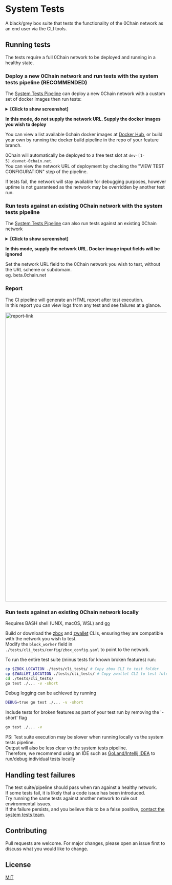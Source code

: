 # System Tests

A black/grey box suite that tests the functionality of the 0Chain network as an end user via the CLI tools.

## Running tests

The tests require a full 0Chain network to be deployed and running in a healthy state.

### Deploy a new 0Chain network and run tests with the system tests pipeline (RECOMMENDED)

The [System Tests Pipeline](https://github.com/0chain/system_test/actions/workflows/ci.yml) can deploy a new 0Chain network with a custom set of docker images then run tests:    
<details>
  <summary><b>[Click to show screenshot]</b></summary>
<img width="322" alt="ci-deploy" src="https://user-images.githubusercontent.com/18306778/136713487-db7ef096-cb11-4a33-9b29-302ffb5470df.png">  
</details>

**In this mode, do not supply the network URL. Supply the docker images you wish to deploy**  

You can view a list available 0chain docker images at [Docker Hub](https://hub.docker.com/search?q=0chain&type=image), or build your own by running the docker build pipeline in the repo of your feature branch.  

0Chain will automatically be deployed to a free test slot at ```dev-[1-5].devnet-0chain.net```.  
You can view the network URL of deployment by checking the "VIEW TEST CONFIGURATION" step of the pipeline.   

If tests fail, the network will stay available for debugging purposes, however uptime is not guaranteed as the network may be overridden by another test run.

### Run tests against an existing 0Chain network with the system tests pipeline

The [System Tests Pipeline](https://github.com/0chain/system_test/actions/workflows/ci.yml) can also run tests against an existing 0Chain network  
<details>
  <summary><b>[Click to show screenshot]</b></summary>
<img width="347" alt="ci-predeployed" src="https://user-images.githubusercontent.com/18306778/136713492-fbeadfb0-51d7-4f59-90a0-34e72e9eafcb.png">  
</details>

**In this mode, supply the network URL. Docker image input fields will be ignored**  

Set the network URL field to the 0Chain network you wish to test, without the URL scheme or subdomain.  
eg. beta.0chain.net

### Report

The CI pipeline will generate an HTML report after test execution.  
In this report you can view logs from any test and see failures at a glance.

<img width="900" alt="report-link" src="https://user-images.githubusercontent.com/18306778/136713954-911ddb21-64b0-4180-88f7-3724a4d24de8.png">


### Run tests against an existing 0Chain network locally
Requires BASH shell (UNIX, macOS, WSL) and [go](https://golang.org/dl/)  

Build or download the [zbox](https://github.com/0chain/zboxcli/tags) and [zwallet](https://github.com/0chain/zwalletcli/tags) CLIs, ensuring they are compatible with the network you wish to test.  
Modify the ```block_worker``` field in ```./tests/cli_tests/config/zbox_config.yaml``` to point to the network.   

To run the entire test suite (minus tests for known broken features) run:

```bash
cp $ZBOX_LOCATION ./tests/cli_tests/ # Copy zbox CLI to test folder
cp $ZWALLET_LOCATION ./tests/cli_tests/ # Copy zwallet CLI to test folder
cd ./tests/cli_tests/
go test ./... -v -short
```
Debug logging can be achieved by running
```bash
DEBUG=true go test ./... -v -short
```
Include tests for broken features as part of your test run by removing the '-short' flag
```bash
go test ./... -v
```
PS: Test suite execution may be slower when running locally vs the system tests pipeline.   
Output will also be less clear vs the system tests pipeline.   
Therefore, we recommend using an IDE such as [GoLand/Intellij IDEA](https://www.jetbrains.com/go/) to run/debug individual tests locally

## Handling test failures
The test suite/pipeline should pass when ran against a healthy network.   
If some tests fail, it is likely that a code issue has been introduced.  
Try running the same tests against another network to rule out environmental issues.  
If the failure persists, and you believe this to be a false positive, [contact the system tests team](https://0chain.slack.com/archives/C02AV6MKT36).

## Contributing
Pull requests are welcome. For major changes, please open an issue first to discuss what you would like to change.


## License
[MIT](https://choosealicense.com/licenses/mit/)